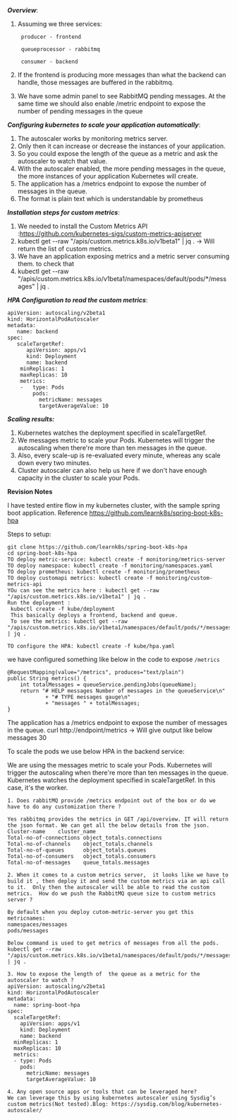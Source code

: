 ***Overview***: 
1. Assuming we three services: 
      
        producer - frontend 
        
        queueprocessor - rabbitmq
        
        consumer - backend
2. If the frontend is producing more messages than what the backend can handle, those messages are buffered in the rabbitmq.
3. We have some admin panel to see RabbitMQ pending messages. At the same time we should also enable /metric endpoint to expose the number of pending messages in the queue

***Configuring kubernetes to scale your application automatically***:

1. The autoscaler works by monitoring metrics server.
2. Only then it can increase or decrease the instances of your application.
3. So you could expose the length of the queue as a metric and ask the autoscaler to watch that value.
4. With the autoscaler enabled, the more pending messages in the queue, the more instances of your application Kubernetes will create.
5. The application has a /metrics endpoint to expose the number of messages in the queue.
6. The format is plain text which is understandable by prometheus

***Installation steps for custom metrics***:
1. We needed to install the Custom Metrics API :<https://github.com/kubernetes-sigs/custom-metrics-apiserver>
2. kubectl get --raw "/apis/custom.metrics.k8s.io/v1beta1" | jq . -&gt; Will return the list of custom metrics.
3. We have an application exposing metrics and a metric server consuming them. to check that
4. kubectl get --raw "/apis/custom.metrics.k8s.io/v1beta1/namespaces/default/pods/\*/messages" | jq .


***HPA Configuration to read the custom metrics***:
```
apiVersion: autoscaling/v2beta1
kind: HorizontalPodAutoscaler
metadata:
   name: backend
spec:
   scaleTargetRef:
      apiVersion: apps/v1
      kind: Deployment
      name: backend
    minReplicas: 1
    maxReplicas: 10
    metrics:
    -   type: Pods
        pods:
          metricName: messages
          targetAverageValue: 10
```

***Scaling results:***
1. Kubernetes watches the deployment specified in scaleTargetRef.
2. We messages metric to scale your Pods. Kubernetes will trigger the autoscaling when there're more than ten messages in the queue.
3. Also, every scale-up is re-evaluated every minute, whereas any scale down every two minutes.
4. Cluster autoscaler can also help us here if we don't have enough capacity in the cluster to scale your Pods.













































**Revision Notes**


I have tested entire flow in my kubernetes cluster, with the sample spring boot application. Reference https://github.com/learnk8s/spring-boot-k8s-hpa

Steps to setup:

```
git clone https://github.com/learnk8s/spring-boot-k8s-hpa
cd spring-boot-k8s-hpa
TO deploy metric-service: kubectl create -f monitoring/metrics-server
TO deploy namespace: kubectl create -f monitoring/namespaces.yaml
TO deploy prometheus: kubectl create -f monitoring/prometheus
TO deploy customapi metrics: kubectl create -f monitoring/custom-metrics-api
YOu can see the metrics here : kubectl get --raw "/apis/custom.metrics.k8s.io/v1beta1" | jq .
Run the deployment :
 kubectl create -f kube/deployment
 This basically deploys a frontend, backend and queue.
 To see the metrics: kubectl get --raw "/apis/custom.metrics.k8s.io/v1beta1/namespaces/default/pods/*/messages" | jq .

TO configure the HPA: kubectl create -f kube/hpa.yaml

```

we  have configured something like below in the code to expose `/metrics`

    @RequestMapping(value="/metrics", produces="text/plain")
    public String metrics() {
        int totalMessages = queueService.pendingJobs(queueName);
        return "# HELP messages Number of messages in the queueService\n"
                + "# TYPE messages gauge\n"
                + "messages " + totalMessages;
    }


The application has a /metrics endpoint to expose the number of messages in the queue.
curl http://endpoint/metrics -> Will give output like below
messages 30


To scale the pods we use below HPA in the backend service: 

We are using  the messages metric to scale your Pods. Kubernetes will trigger the autoscaling when there're more than ten messages in the queue.
Kubernetes watches the deployment specified in scaleTargetRef. In this case, it's the worker.


```
1. Does rabbitMQ provide /metrics endpoint out of the box or do we have to do any customization there ?

Yes rabbitmq provides the metrics in GET /api/overview. IT will return the json format. We can get all the below details from the json.
Cluster-name	cluster_name
Total-no-of-connections	object_totals.connections
Total-no-of-channels	object_totals.channels
Total-no-of-queues	    object_totals.queues
Total-no-of-consumers	object_totals.consumers
Total-no-of-messages  	queue_totals.messages
```
```
2. When it comes to a custom metrics server,  it looks like we have to build it , then deploy it and send the custom metrics via an api call to it.  Only then the autoscaler will be able to read the custom metrics.  How do we push the RabbitMQ queue size to custom metrics server ?

By default when you deploy cutom-metric-server you get this metricnames:
namespaces/messages
pods/messages

Below command is used to get metrics of messages from all the pods.
kubectl get --raw "/apis/custom.metrics.k8s.io/v1beta1/namespaces/default/pods/*/messages" | jq .
```


```
3. How to expose the length of  the queue as a metric for the autoscaler to watch ?
apiVersion: autoscaling/v2beta1
kind: HorizontalPodAutoscaler
metadata:
  name: spring-boot-hpa
spec:
  scaleTargetRef:
    apiVersion: apps/v1
    kind: Deployment
    name: backend
  minReplicas: 1
  maxReplicas: 10
  metrics:
  - type: Pods
    pods:
      metricName: messages
      targetAverageValue: 10

```

```
4. Any open source apps or tools that can be leveraged here?
We can leverage this by using kubernetes autoscaler using Sysdig’s custom metrics(Not tested).Blog: https://sysdig.com/blog/kubernetes-autoscaler/
```



